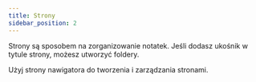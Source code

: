 ```yaml
---
title: Strony
sidebar_position: 2
---
```


Strony są sposobem na zorganizowanie notatek.
Jeśli dodasz ukośnik w tytule strony, możesz utworzyć foldery.

Użyj strony nawigatora do tworzenia i zarządzania stronami.
